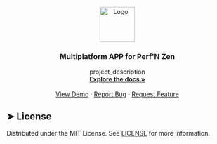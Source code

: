 <!-- PROJECT LOGO -->
<br />
<div align="center">
  <a href="https://github.com/perf-n-zen/api">
    <img src="https://avatars.githubusercontent.com/u/122456353?s=200&v=4" alt="Logo" width="80" height="80">
  </a>

<h3 align="center">Multiplatform APP for Perf'N Zen</h3>

  <p align="center">
    project_description
    <br />
    <a href="https://github.com/github_username/repo_name"><strong>Explore the docs »</strong></a>
    <br />
    <br />
    <a href="https://github.com/github_username/repo_name">View Demo</a>
    ·
    <a href="https://github.com/github_username/repo_name/issues">Report Bug</a>
    ·
    <a href="https://github.com/github_username/repo_name/issues">Request Feature</a>
  </p>
</div>

## ➤ License
Distributed under the MIT License. See [LICENSE](LICENSE) for more information.
